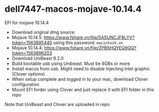 # dell7447-macos-mojave-10.14.4
EFI for mojave 10.14.4

- Download original dmg source: 
- Mojave 10.14.5: https://www.fshare.vn/file/5ASUNCJF8LYV?token=1563895440 using this password: `macintosh.vn`
- Mojave 10.14.4: https://www.fshare.vn/file/ZPB5HQYEQ9QQ?token=1563896203
- Download UniBeast 9.2.0
- Build bootable usb using Unibeast. Must be 8GBs or more
- Install macos from usb. Might need to disable Injecting Intel graphic (Clover options)
- When setup complete and logged in to your mac, download Clover configuration
- Mount EFI forder using Clover and just replace it with EFI folder in this repo

Note that UniBeast and Clover are uploaded in repo
